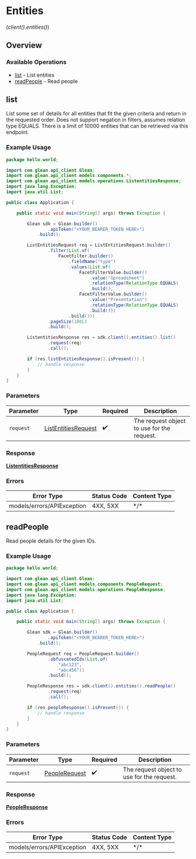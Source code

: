 # Entities
(*client().entities()*)

## Overview

### Available Operations

* [list](#list) - List entities
* [readPeople](#readpeople) - Read people

## list

List some set of details for all entities that fit the given criteria and return in the requested order. Does not support negation in filters, assumes relation type EQUALS. There is a limit of 10000 entities that can be retrieved via this endpoint.

### Example Usage

```java
package hello.world;

import com.glean.api_client.Glean;
import com.glean.api_client.models.components.*;
import com.glean.api_client.models.operations.ListentitiesResponse;
import java.lang.Exception;
import java.util.List;

public class Application {

    public static void main(String[] args) throws Exception {

        Glean sdk = Glean.builder()
                .apiToken("<YOUR_BEARER_TOKEN_HERE>")
            .build();

        ListEntitiesRequest req = ListEntitiesRequest.builder()
                .filter(List.of(
                    FacetFilter.builder()
                        .fieldName("type")
                        .values(List.of(
                            FacetFilterValue.builder()
                                .value("Spreadsheet")
                                .relationType(RelationType.EQUALS)
                                .build(),
                            FacetFilterValue.builder()
                                .value("Presentation")
                                .relationType(RelationType.EQUALS)
                                .build()))
                        .build()))
                .pageSize(100L)
                .build();

        ListentitiesResponse res = sdk.client().entities().list()
                .request(req)
                .call();

        if (res.listEntitiesResponse().isPresent()) {
            // handle response
        }
    }
}
```

### Parameters

| Parameter                                                         | Type                                                              | Required                                                          | Description                                                       |
| ----------------------------------------------------------------- | ----------------------------------------------------------------- | ----------------------------------------------------------------- | ----------------------------------------------------------------- |
| `request`                                                         | [ListEntitiesRequest](../../models/shared/ListEntitiesRequest.md) | :heavy_check_mark:                                                | The request object to use for the request.                        |

### Response

**[ListentitiesResponse](../../models/operations/ListentitiesResponse.md)**

### Errors

| Error Type                 | Status Code                | Content Type               |
| -------------------------- | -------------------------- | -------------------------- |
| models/errors/APIException | 4XX, 5XX                   | \*/\*                      |

## readPeople

Read people details for the given IDs.

### Example Usage

```java
package hello.world;

import com.glean.api_client.Glean;
import com.glean.api_client.models.components.PeopleRequest;
import com.glean.api_client.models.operations.PeopleResponse;
import java.lang.Exception;
import java.util.List;

public class Application {

    public static void main(String[] args) throws Exception {

        Glean sdk = Glean.builder()
                .apiToken("<YOUR_BEARER_TOKEN_HERE>")
            .build();

        PeopleRequest req = PeopleRequest.builder()
                .obfuscatedIds(List.of(
                    "abc123",
                    "abc456"))
                .build();

        PeopleResponse res = sdk.client().entities().readPeople()
                .request(req)
                .call();

        if (res.peopleResponse().isPresent()) {
            // handle response
        }
    }
}
```

### Parameters

| Parameter                                             | Type                                                  | Required                                              | Description                                           |
| ----------------------------------------------------- | ----------------------------------------------------- | ----------------------------------------------------- | ----------------------------------------------------- |
| `request`                                             | [PeopleRequest](../../models/shared/PeopleRequest.md) | :heavy_check_mark:                                    | The request object to use for the request.            |

### Response

**[PeopleResponse](../../models/operations/PeopleResponse.md)**

### Errors

| Error Type                 | Status Code                | Content Type               |
| -------------------------- | -------------------------- | -------------------------- |
| models/errors/APIException | 4XX, 5XX                   | \*/\*                      |